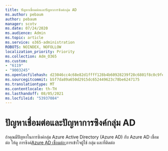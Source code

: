 ```yaml
---
title: ปัญหาเชื่อมต่อและปัญหาการซิงค์กลุ่ม AD
ms.author: pebaum
author: pebaum
manager: scotv
ms.date: 07/24/2020
ms.audience: Admin
ms.topic: article
ms.service: o365-administration
ROBOTS: NOINDEX, NOFOLLOW
localization_priority: Priority
ms.collection: Adm_O365
ms.custom:
- "6119"
- "9003245"
ms.openlocfilehash: d23046cc4c68e82d1ffff128b4b60928239f28c6801f8c0c9fe01f0db063b0e1
ms.sourcegitcommit: b5f7da89a650d2915dc652449623c78be6247175
ms.translationtype: MT
ms.contentlocale: th-TH
ms.lasthandoff: 08/05/2021
ms.locfileid: "53937084"
---
```

# <a name="ad-connect-users-and-group-sync-issues"></a>ปัญหาเชื่อมต่อและปัญหาการซิงค์กลุ่ม AD

ถ้าคุณมีปัญหาในการซิงค์กลุ่ม Azure Active Directory (Azure AD) กับ Azure AD เชื่อมต่อ ให้ดู การซิงค์[Azure AD เชื่อมต่อ:](https://docs.microsoft.com/azure/active-directory/hybrid/concept-azure-ad-connect-sync-user-and-contacts)การเข้าใจผู้ใช้ กลุ่ม และที่ติดต่อ